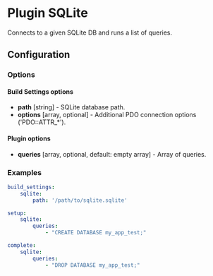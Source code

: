 Plugin SQLite
=============

Connects to a given SQLite DB and runs a list of queries.

Configuration
-------------

### Options

#### Build Settings options

* **path** [string] - SQLite database path.
* **options** [array, optional] - Additional PDO connection options ('PDO::ATTR_*').

#### Plugin options

* **queries** [array, optional, default: empty array] - Array of queries.

### Examples

```yaml
build_settings:
    sqlite:
        path: '/path/to/sqlite.sqlite'

setup:
    sqlite:
        queries:
            - "CREATE DATABASE my_app_test;"

complete:
    sqlite:
        queries:
            - "DROP DATABASE my_app_test;"
```

